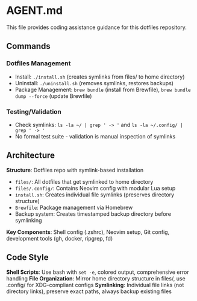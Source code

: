 # AGENT.md

This file provides coding assistance guidance for this dotfiles repository.

## Commands

### Dotfiles Management
- Install: `./install.sh` (creates symlinks from files/ to home directory)
- Uninstall: `./uninstall.sh` (removes symlinks, restores backups)
- Package Management: `brew bundle` (install from Brewfile), `brew bundle dump --force` (update Brewfile)

### Testing/Validation
- Check symlinks: `ls -la ~/ | grep ' -> '` and `ls -la ~/.config/ | grep ' -> '`
- No formal test suite - validation is manual inspection of symlinks

## Architecture

**Structure**: Dotfiles repo with symlink-based installation
- `files/`: All dotfiles that get symlinked to home directory
- `files/.config/`: Contains Neovim config with modular Lua setup
- `install.sh`: Creates individual file symlinks (preserves directory structure)
- `Brewfile`: Package management via Homebrew
- Backup system: Creates timestamped backup directory before symlinking

**Key Components**: Shell config (.zshrc), Neovim setup, Git config, development tools (gh, docker, ripgrep, fd)

## Code Style

**Shell Scripts**: Use bash with `set -e`, colored output, comprehensive error handling
**File Organization**: Mirror home directory structure in files/, use .config/ for XDG-compliant configs
**Symlinking**: Individual file links (not directory links), preserve exact paths, always backup existing files
